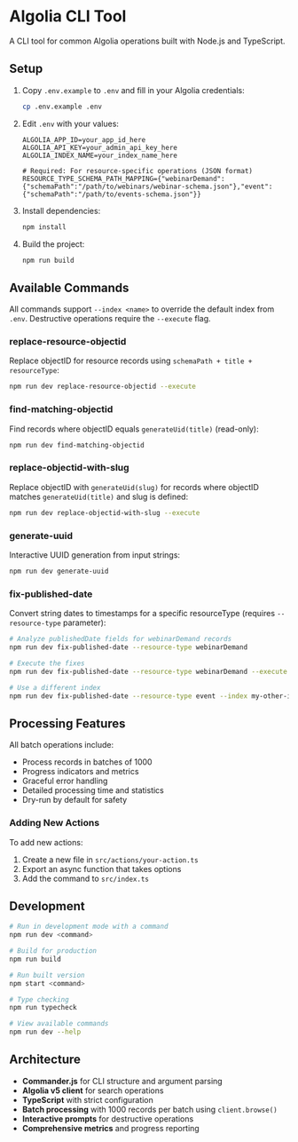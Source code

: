# Algolia CLI Tool

A CLI tool for common Algolia operations built with Node.js and TypeScript.

## Setup

1. Copy `.env.example` to `.env` and fill in your Algolia credentials:

   ```bash
   cp .env.example .env
   ```

2. Edit `.env` with your values:

   ```
   ALGOLIA_APP_ID=your_app_id_here
   ALGOLIA_API_KEY=your_admin_api_key_here
   ALGOLIA_INDEX_NAME=your_index_name_here

   # Required: For resource-specific operations (JSON format)
   RESOURCE_TYPE_SCHEMA_PATH_MAPPING={"webinarDemand":{"schemaPath":"/path/to/webinars/webinar-schema.json"},"event":{"schemaPath":"/path/to/events-schema.json"}}
   ```

3. Install dependencies:

   ```bash
   npm install
   ```

4. Build the project:
   ```bash
   npm run build
   ```

## Available Commands

All commands support `--index <name>` to override the default index from `.env`. Destructive operations require the `--execute` flag.


### replace-resource-objectid

Replace objectID for resource records using `schemaPath + title + resourceType`:

```bash
npm run dev replace-resource-objectid --execute
```

### find-matching-objectid

Find records where objectID equals `generateUid(title)` (read-only):

```bash
npm run dev find-matching-objectid
```

### replace-objectid-with-slug

Replace objectID with `generateUid(slug)` for records where objectID matches `generateUid(title)` and slug is defined:

```bash
npm run dev replace-objectid-with-slug --execute
```

### generate-uuid

Interactive UUID generation from input strings:

```bash
npm run dev generate-uuid
```

### fix-published-date

Convert string dates to timestamps for a specific resourceType (requires `--resource-type` parameter):

```bash
# Analyze publishedDate fields for webinarDemand records
npm run dev fix-published-date --resource-type webinarDemand

# Execute the fixes
npm run dev fix-published-date --resource-type webinarDemand --execute

# Use a different index
npm run dev fix-published-date --resource-type event --index my-other-index --execute
```

## Processing Features

All batch operations include:

- Process records in batches of 1000
- Progress indicators and metrics
- Graceful error handling
- Detailed processing time and statistics
- Dry-run by default for safety

### Adding New Actions

To add new actions:

1. Create a new file in `src/actions/your-action.ts`
2. Export an async function that takes options
3. Add the command to `src/index.ts`

## Development

```bash
# Run in development mode with a command
npm run dev <command>

# Build for production
npm run build

# Run built version
npm start <command>

# Type checking
npm run typecheck

# View available commands
npm run dev --help
```

## Architecture

- **Commander.js** for CLI structure and argument parsing
- **Algolia v5 client** for search operations
- **TypeScript** with strict configuration
- **Batch processing** with 1000 records per batch using `client.browse()`
- **Interactive prompts** for destructive operations
- **Comprehensive metrics** and progress reporting

